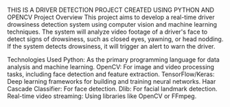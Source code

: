 THIS IS A DRIVER DETECTION PROJECT CREATED USING PYTHON AND OPENCV
Project Overview
This project aims to develop a real-time driver drowsiness detection system using computer vision and machine learning techniques. The system will analyze video footage of a driver's face to detect signs of drowsiness, such as closed eyes, yawning, or head nodding. If the system detects drowsiness, it will trigger an alert to warn the driver.

Technologies Used
Python: As the primary programming language for data analysis and machine learning.
OpenCV: For image and video processing tasks, including face detection and feature extraction.
TensorFlow/Keras: Deep learning frameworks for building and training neural networks.
Haar Cascade Classifier: For face detection.
Dlib: For facial landmark detection.
Real-time video streaming: Using libraries like OpenCV or FFmpeg.
